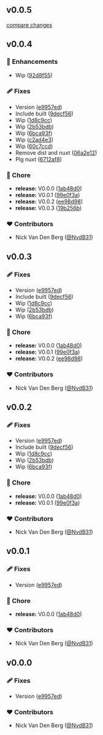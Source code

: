 
## v0.0.5

[compare changes](https://github.com/NvdB31/nuxt-editable/compare/v0.0.4...v0.0.5)

## v0.0.4


### 🚀 Enhancements

- Wip ([92d8f55](https://github.com/NvdB31/nuxt-editable/commit/92d8f55))

### 🩹 Fixes

- Version ([e9957ed](https://github.com/NvdB31/nuxt-editable/commit/e9957ed))
- Include built ([9decf56](https://github.com/NvdB31/nuxt-editable/commit/9decf56))
- Wip ([1d8c9cc](https://github.com/NvdB31/nuxt-editable/commit/1d8c9cc))
- Wip ([2b53bdb](https://github.com/NvdB31/nuxt-editable/commit/2b53bdb))
- Wip ([6bca93f](https://github.com/NvdB31/nuxt-editable/commit/6bca93f))
- Wip ([c2ad4e3](https://github.com/NvdB31/nuxt-editable/commit/c2ad4e3))
- Wip ([60c7ccd](https://github.com/NvdB31/nuxt-editable/commit/60c7ccd))
- Remove dist and nuxt ([06a2e12](https://github.com/NvdB31/nuxt-editable/commit/06a2e12))
- Plg nuxt ([6712af8](https://github.com/NvdB31/nuxt-editable/commit/6712af8))

### 🏡 Chore

- **release:** V0.0.0 ([1ab48d0](https://github.com/NvdB31/nuxt-editable/commit/1ab48d0))
- **release:** V0.0.1 ([99e0f3a](https://github.com/NvdB31/nuxt-editable/commit/99e0f3a))
- **release:** V0.0.2 ([ee98d98](https://github.com/NvdB31/nuxt-editable/commit/ee98d98))
- **release:** V0.0.3 ([19b256b](https://github.com/NvdB31/nuxt-editable/commit/19b256b))

### ❤️ Contributors

- Nick Van Den Berg ([@NvdB31](http://github.com/NvdB31))

## v0.0.3


### 🩹 Fixes

- Version ([e9957ed](https://github.com/NvdB31/nuxt-editable/commit/e9957ed))
- Include built ([9decf56](https://github.com/NvdB31/nuxt-editable/commit/9decf56))
- Wip ([1d8c9cc](https://github.com/NvdB31/nuxt-editable/commit/1d8c9cc))
- Wip ([2b53bdb](https://github.com/NvdB31/nuxt-editable/commit/2b53bdb))
- Wip ([6bca93f](https://github.com/NvdB31/nuxt-editable/commit/6bca93f))

### 🏡 Chore

- **release:** V0.0.0 ([1ab48d0](https://github.com/NvdB31/nuxt-editable/commit/1ab48d0))
- **release:** V0.0.1 ([99e0f3a](https://github.com/NvdB31/nuxt-editable/commit/99e0f3a))
- **release:** V0.0.2 ([ee98d98](https://github.com/NvdB31/nuxt-editable/commit/ee98d98))

### ❤️ Contributors

- Nick Van Den Berg ([@NvdB31](http://github.com/NvdB31))

## v0.0.2


### 🩹 Fixes

- Version ([e9957ed](https://github.com/NvdB31/nuxt-editable/commit/e9957ed))
- Include built ([9decf56](https://github.com/NvdB31/nuxt-editable/commit/9decf56))
- Wip ([1d8c9cc](https://github.com/NvdB31/nuxt-editable/commit/1d8c9cc))
- Wip ([2b53bdb](https://github.com/NvdB31/nuxt-editable/commit/2b53bdb))
- Wip ([6bca93f](https://github.com/NvdB31/nuxt-editable/commit/6bca93f))

### 🏡 Chore

- **release:** V0.0.0 ([1ab48d0](https://github.com/NvdB31/nuxt-editable/commit/1ab48d0))
- **release:** V0.0.1 ([99e0f3a](https://github.com/NvdB31/nuxt-editable/commit/99e0f3a))

### ❤️ Contributors

- Nick Van Den Berg ([@NvdB31](http://github.com/NvdB31))

## v0.0.1


### 🩹 Fixes

- Version ([e9957ed](https://github.com/NvdB31/nuxt-editable/commit/e9957ed))

### 🏡 Chore

- **release:** V0.0.0 ([1ab48d0](https://github.com/NvdB31/nuxt-editable/commit/1ab48d0))

### ❤️ Contributors

- Nick Van Den Berg ([@NvdB31](http://github.com/NvdB31))

## v0.0.0


### 🩹 Fixes

- Version ([e9957ed](https://github.com/NvdB31/nuxt-editable/commit/e9957ed))

### ❤️ Contributors

- Nick Van Den Berg ([@NvdB31](http://github.com/NvdB31))

